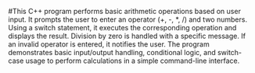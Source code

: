 #This C++ program performs basic arithmetic operations based on user input. It prompts the user to enter an operator (+, -, *, /) and two numbers. Using a switch statement, it executes the corresponding operation and displays the result. Division by zero is handled with a specific message. If an invalid operator is entered, it notifies the user. The program demonstrates basic input/output handling, conditional logic, and switch-case usage to perform calculations in a simple command-line interface.
